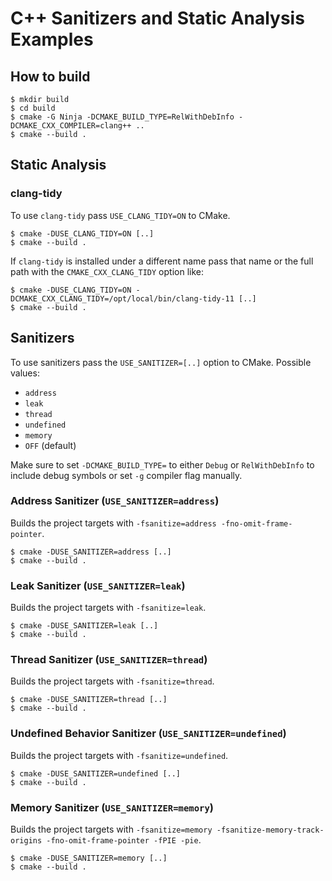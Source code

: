 # C++ Sanitizers and Static Analysis Examples

## How to build

```
$ mkdir build
$ cd build
$ cmake -G Ninja -DCMAKE_BUILD_TYPE=RelWithDebInfo -DCMAKE_CXX_COMPILER=clang++ ..
$ cmake --build .
```

## Static Analysis

### clang-tidy

To use `clang-tidy` pass `USE_CLANG_TIDY=ON` to CMake.

```
$ cmake -DUSE_CLANG_TIDY=ON [..]
$ cmake --build .
```

If `clang-tidy` is installed under a different name pass that name or the full path with the `CMAKE_CXX_CLANG_TIDY` option like:

```
$ cmake -DUSE_CLANG_TIDY=ON -DCMAKE_CXX_CLANG_TIDY=/opt/local/bin/clang-tidy-11 [..]
$ cmake --build .
```

## Sanitizers

To use sanitizers pass the `USE_SANITIZER=[..]` option to CMake. Possible values:

- `address`
- `leak`
- `thread`
- `undefined`
- `memory`
- `OFF` (default)

Make sure to set `-DCMAKE_BUILD_TYPE=` to either `Debug` or `RelWithDebInfo` to include debug symbols or set `-g` compiler flag manually.

### Address Sanitizer (`USE_SANITIZER=address`)

Builds the project targets with `-fsanitize=address -fno-omit-frame-pointer`.

```
$ cmake -DUSE_SANITIZER=address [..]
$ cmake --build .
```

### Leak Sanitizer (`USE_SANITIZER=leak`)

Builds the project targets with `-fsanitize=leak`.

```
$ cmake -DUSE_SANITIZER=leak [..]
$ cmake --build .
```

### Thread Sanitizer (`USE_SANITIZER=thread`)

Builds the project targets with `-fsanitize=thread`.

```
$ cmake -DUSE_SANITIZER=thread [..]
$ cmake --build .
```

### Undefined Behavior Sanitizer (`USE_SANITIZER=undefined`)

Builds the project targets with `-fsanitize=undefined`.

```
$ cmake -DUSE_SANITIZER=undefined [..]
$ cmake --build .
```

### Memory Sanitizer (`USE_SANITIZER=memory`)

Builds the project targets with `-fsanitize=memory -fsanitize-memory-track-origins -fno-omit-frame-pointer -fPIE -pie`.

```
$ cmake -DUSE_SANITIZER=memory [..]
$ cmake --build .
```
